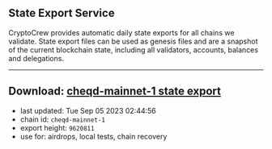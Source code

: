 ## State Export Service
CryptoCrew provides automatic daily state exports for all chains we validate. State export files can be used as genesis files and are a snapshot of the current blockchain state, including all validators, accounts, balances and delegations.

---
**Download: [cheqd-mainnet-1 state export](https://dl.ccvalidators.com/SERVICE/cheqd/cheqd-mainnet-1_export_9620811.json)**
---

- last updated: Tue Sep 05 2023 02:44:56
- chain id: `cheqd-mainnet-1`
- export height: `9620811`
- use for: airdrops, local tests, chain recovery
